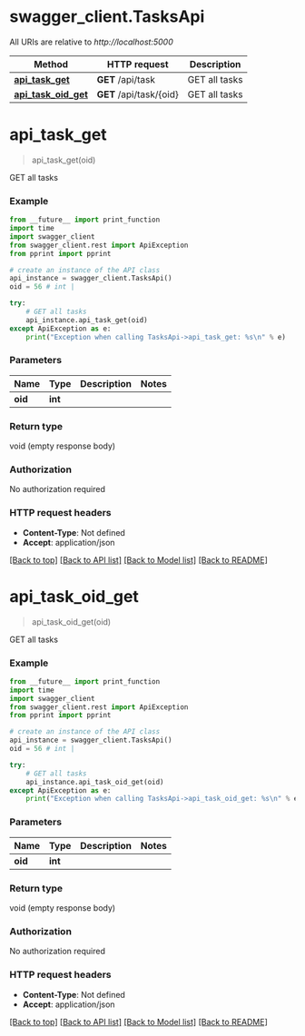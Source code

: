 # swagger_client.TasksApi

All URIs are relative to *http://localhost:5000*

Method | HTTP request | Description
------------- | ------------- | -------------
[**api_task_get**](TasksApi.md#api_task_get) | **GET** /api/task | GET all tasks
[**api_task_oid_get**](TasksApi.md#api_task_oid_get) | **GET** /api/task/{oid} | GET all tasks


# **api_task_get**
> api_task_get(oid)

GET all tasks

### Example
```python
from __future__ import print_function
import time
import swagger_client
from swagger_client.rest import ApiException
from pprint import pprint

# create an instance of the API class
api_instance = swagger_client.TasksApi()
oid = 56 # int | 

try:
    # GET all tasks
    api_instance.api_task_get(oid)
except ApiException as e:
    print("Exception when calling TasksApi->api_task_get: %s\n" % e)
```

### Parameters

Name | Type | Description  | Notes
------------- | ------------- | ------------- | -------------
 **oid** | **int**|  | 

### Return type

void (empty response body)

### Authorization

No authorization required

### HTTP request headers

 - **Content-Type**: Not defined
 - **Accept**: application/json

[[Back to top]](#) [[Back to API list]](../README.md#documentation-for-api-endpoints) [[Back to Model list]](../README.md#documentation-for-models) [[Back to README]](../README.md)

# **api_task_oid_get**
> api_task_oid_get(oid)

GET all tasks

### Example
```python
from __future__ import print_function
import time
import swagger_client
from swagger_client.rest import ApiException
from pprint import pprint

# create an instance of the API class
api_instance = swagger_client.TasksApi()
oid = 56 # int | 

try:
    # GET all tasks
    api_instance.api_task_oid_get(oid)
except ApiException as e:
    print("Exception when calling TasksApi->api_task_oid_get: %s\n" % e)
```

### Parameters

Name | Type | Description  | Notes
------------- | ------------- | ------------- | -------------
 **oid** | **int**|  | 

### Return type

void (empty response body)

### Authorization

No authorization required

### HTTP request headers

 - **Content-Type**: Not defined
 - **Accept**: application/json

[[Back to top]](#) [[Back to API list]](../README.md#documentation-for-api-endpoints) [[Back to Model list]](../README.md#documentation-for-models) [[Back to README]](../README.md)

